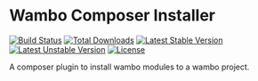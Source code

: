 # Wambo Composer Installer

[![Build Status](https://travis-ci.org/wambo-co/wambo-composer-installer.svg)](https://travis-ci.org/wambo-co/wambo-composer-installer)
[![Total Downloads](https://poser.pugx.org/wambo/wambo-composer-installer/d/total.svg)](https://packagist.org/packages/wambo/wambo-composer-installer)
[![Latest Stable Version](https://poser.pugx.org/wambo/wambo-composer-installer/v/stable.svg)](https://packagist.org/packages/wambo/wambo-composer-installer)
[![Latest Unstable Version](https://poser.pugx.org/wambo/wambo-composer-installer/v/unstable.svg)](https://packagist.org/packages/wambo/wambo-composer-installer)
[![License](https://poser.pugx.org/wambo/wambo-composer-installer/license.svg)](https://packagist.org/packages/wambo/wambo-composer-installer)

A composer plugin to install wambo modules to a wambo project.

